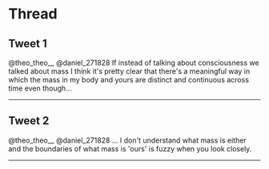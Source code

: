 # Thread

## Tweet 1

@theo_theo__ @daniel_271828 If instead of talking about consciousness we talked about mass I think it's pretty clear that there's a meaningful way in which the mass in my body and yours are distinct and continuous across time even though...

---

## Tweet 2

@theo_theo__ @daniel_271828 ... I don't understand what mass is either and the boundaries of what mass is 'ours' is fuzzy when you look closely.

---


